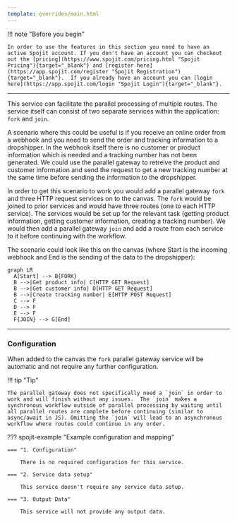 ```yaml
---
template: overrides/main.html
---
```

!!! note "Before you begin" 

    In order to use the features in this section you need to have an active Spojit account. If you don't have an account you can checkout out the [pricing](https://www.spojit.com/pricing.html "Spojit Pricing"){target="_blank"} and [register here](https://app.spojit.com/register "Spojit Registration"){target="_blank"}.  If you already have an account you can [login here](https://app.spojit.com/login "Spojit Login"){target="_blank"}.
___
 
This service can facilitate the parallel processing of multiple routes.  The service itself can consist of two separate services within the application: `fork` and `join`.

A scenario where this could be useful is if you receive an online order from a webhook and you need to send the order and tracking information to a dropshipper.  In the webhook itself there is no customer or product information which is needed and a tracking number has not been generated.  We could use the parallel gateway to retreive the product and customer information and send the request to get a new tracking number at the same time before sending the information to the dropshipper. 

In order to get this scenario to work you would add a parallel gateway `fork` and three HTTP request services on to the canvas.  The `fork` would be joined to prior services and would have three routes (one to each HTTP service). The services would be set up for the relevant task (getting product information, getting customer information, creating a tracking number).  We would then add a parallel gateway `join` and add a route from each service to it before continuing with the workflow.

The scenario could look like this on the canvas (where Start is the incoming webhook and End is the sending of the data to the dropshipper):

``` mermaid
graph LR
  A[Start] --> B{FORK}
  B -->|Get product info| C[HTTP GET Request]
  B -->|Get customer info| D[HTTP GET Request]
  B -->|Create tracking number| E[HTTP POST Request]
  C --> F
  D --> F
  E --> F
  F{JOIN} --> G[End]
```
___
### Configuration

When added to the canvas the `fork` parallel gateway service will be automatic and not require any further configuration.

!!! tip "Tip"

    The parallel gateway does not specifically need a `join` in order to work and will finish without any issues.  The `join` makes a synchronous workflow outside of parallel processing by waiting until all parallel routes are complete before continuing (similar to async/await in JS). Omitting the `join` will lead to an asynchronous workflow where routes could continue in any order.

??? spojit-example "Example configuration and mapping"

    === "1. Configuration"

        There is no required configuration for this service.

    === "2. Service data setup"
        
        This service doesn't require any service data setup.
    
    === "3. Output Data"

        This service will not provide any output data.